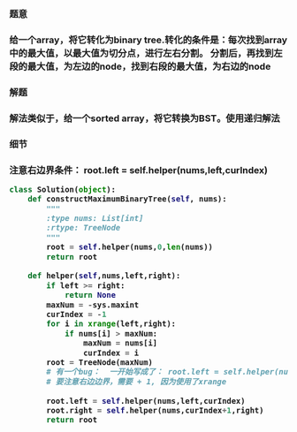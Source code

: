 <h3>题意<h3>
<p>给一个array，将它转化为binary tree.转化的条件是：每次找到array中的最大值，以最大值为切分点，进行左右分割。
分割后，再找到左段的最大值，为左边的node，找到右段的最大值，为右边的node<p>

<h3>解题<h3>
<p>解法类似于，给一个sorted array，将它转换为BST。使用递归解法<p>


<h3>细节<h3>
<p>注意右边界条件： root.left = self.helper(nums,left,curIndex)<p>

```python
class Solution(object):
    def constructMaximumBinaryTree(self, nums):
        """
        :type nums: List[int]
        :rtype: TreeNode
        """
        root = self.helper(nums,0,len(nums))
        return root
 
    def helper(self,nums,left,right):
        if left >= right:
            return None
        maxNum = -sys.maxint
        curIndex = -1
        for i in xrange(left,right):
            if nums[i] > maxNum:
                maxNum = nums[i]
                curIndex = i
        root = TreeNode(maxNum)
        # 有一个bug：  一开始写成了： root.left = self.helper(nums,left,curIndex-1) 
        # 要注意右边边界，需要 + 1, 因为使用了xrange
        
        root.left = self.helper(nums,left,curIndex)
        root.right = self.helper(nums,curIndex+1,right)
        return root
            
```
